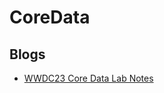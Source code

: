 # CoreData

## Blogs

- [WWDC23 Core Data Lab Notes](https://useyourloaf.com/blog/wwdc23-core-data-lab-notes/)
